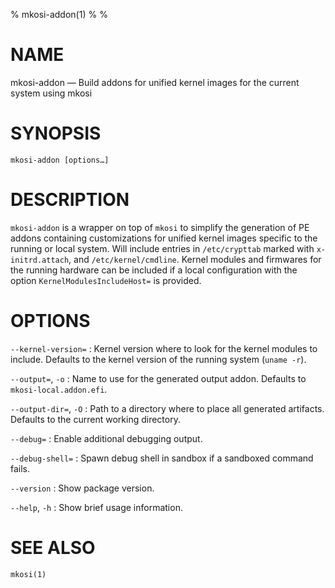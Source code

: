 % mkosi-addon(1)
%
%

# NAME

mkosi-addon — Build addons for unified kernel images for the current system
using mkosi

# SYNOPSIS

`mkosi-addon [options…]`

# DESCRIPTION

`mkosi-addon` is a wrapper on top of `mkosi` to simplify the generation of PE
addons containing customizations for unified kernel images specific to the
running or local system. Will include entries in `/etc/crypttab` marked with
`x-initrd.attach`, and `/etc/kernel/cmdline`. Kernel modules and firmwares for the
running hardware can be included if a local configuration with the option
`KernelModulesIncludeHost=` is provided.

# OPTIONS

`--kernel-version=`
:   Kernel version where to look for the kernel modules to include. Defaults to
    the kernel version of the running system (`uname -r`).

`--output=`, `-o`
:   Name to use for the generated output addon. Defaults to
    `mkosi-local.addon.efi`.

`--output-dir=`, `-O`
:   Path to a directory where to place all generated artifacts. Defaults to the
    current working directory.

`--debug=`
:   Enable additional debugging output.

`--debug-shell=`
:   Spawn debug shell in sandbox if a sandboxed command fails.

`--version`
:   Show package version.

`--help`, `-h`
:   Show brief usage information.

# SEE ALSO
`mkosi(1)`
